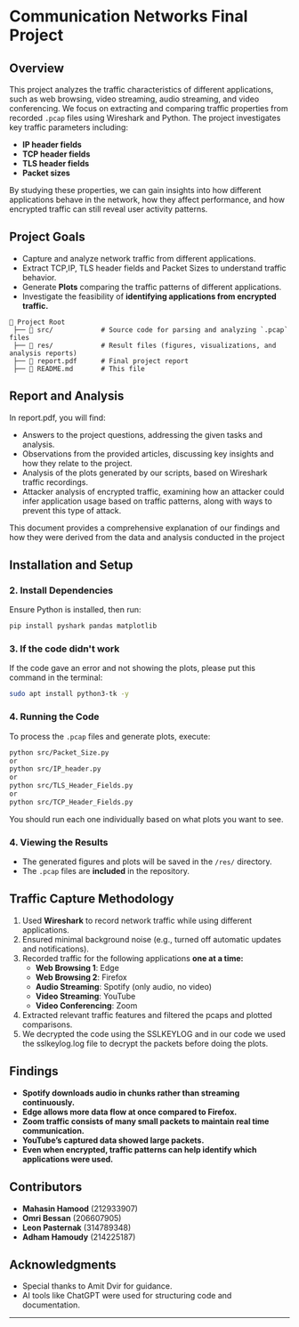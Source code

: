 # **Communication Networks Final Project**

## **Overview**
This project analyzes the traffic characteristics of different applications, such as web browsing, video streaming, audio streaming, and video conferencing. We focus on extracting and comparing traffic properties from recorded `.pcap` files using Wireshark and Python. The project investigates key traffic parameters including:

- **IP header fields**
- **TCP header fields**
- **TLS header fields**
- **Packet sizes**

By studying these properties, we can gain insights into how different applications behave in the network, how they affect performance, and how encrypted traffic can still reveal user activity patterns.


## **Project Goals**
- Capture and analyze network traffic from different applications.
- Extract TCP,IP, TLS header fields and Packet Sizes to understand traffic behavior.
- Generate **Plots** comparing the traffic patterns of different applications.
- Investigate the feasibility of **identifying applications from encrypted traffic.**


```
📂 Project Root
 ├── 📂 src/            # Source code for parsing and analyzing `.pcap` files
 ├── 📂 res/            # Result files (figures, visualizations, and analysis reports)
 ├── 📄 report.pdf      # Final project report
 ├── 📄 README.md       # This file
```

## **Report and Analysis** 
In report.pdf, you will find:
- Answers to the project questions, addressing the given tasks and analysis.
- Observations from the provided articles, discussing key insights and how they relate to the project.
- Analysis of the plots generated by our scripts, based on Wireshark traffic recordings.
- Attacker analysis of encrypted traffic, examining how an attacker could infer application usage based on traffic patterns, along with ways to prevent this type of attack.
  
This document provides a comprehensive explanation of our findings and how they were derived from the data and analysis conducted in the project

## **Installation and Setup**

### **2. Install Dependencies**
Ensure Python is installed, then run:
```bash
pip install pyshark pandas matplotlib
```
### **3. If the code didn't work**
If the code gave an error and not showing the plots, please put this command in the terminal:
```bash
sudo apt install python3-tk -y
```
### **4. Running the Code**
To process the `.pcap` files and generate plots, execute:
```bash
python src/Packet_Size.py
or
python src/IP_header.py
or
python src/TLS_Header_Fields.py
or
python src/TCP_Header_Fields.py
```
You should run each one individually based on what plots you want to see.

### **4. Viewing the Results**
- The generated figures and plots will be saved in the `/res/` directory.
- The `.pcap` files are **included** in the repository.

## **Traffic Capture Methodology**
1. Used **Wireshark** to record network traffic while using different applications.
2. Ensured minimal background noise (e.g., turned off automatic updates and notifications).
3. Recorded traffic for the following applications **one at a time:**
   - **Web Browsing 1**: Edge
   - **Web Browsing 2**: Firefox
   - **Audio Streaming**: Spotify (only audio, no video)
   - **Video Streaming**: YouTube
   - **Video Conferencing**: Zoom
4. Extracted relevant traffic features and filtered the pcaps and plotted comparisons.
5. We decrypted the code using the SSLKEYLOG and in our code we used the sslkeylog.log file to decrypt the packets before doing the plots.

## **Findings**
- **Spotify downloads audio in chunks rather than streaming continuously.**
- **Edge allows more data flow at once compared to Firefox.**
- **Zoom traffic consists of many small packets to maintain real time communication.**
- **YouTube’s captured data showed large packets.**
- **Even when encrypted, traffic patterns can help identify which applications were used.**

## **Contributors**
- **Mahasin Hamood** (212933907)
- **Omri Bessan** (206607905)
- **Leon Pasternak** (314789348)
- **Adham Hamoudy** (214225187) 

## **Acknowledgments**
- Special thanks to Amit Dvir for guidance.
- AI tools like ChatGPT were used for structuring code and documentation.

---

